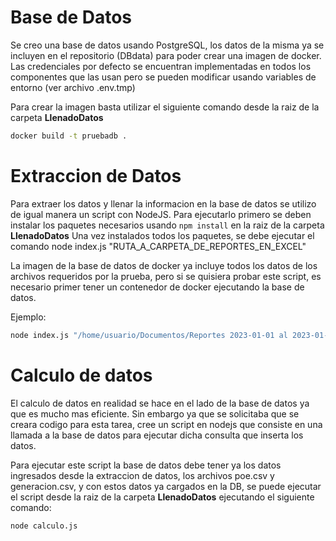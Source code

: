 
# Base de Datos
Se creo una base de datos usando PostgreSQL, los datos de la misma ya se incluyen en el repositorio (DBdata) para poder crear una imagen de docker.
Las credenciales por defecto se encuentran implementadas en todos los componentes que las usan pero se pueden modificar usando variables de entorno (ver archivo .env.tmp)

Para crear la imagen basta utilizar el siguiente comando desde la raiz de la carpeta **LlenadoDatos**
```bash
docker build -t pruebadb .
```

# Extraccion de Datos
Para extraer los datos y llenar la informacion en la base de datos se utilizo de igual manera un script con NodeJS.
Para ejecutarlo primero se deben instalar los paquetes necesarios usando ```npm install``` en la raiz de la carpeta **LlenadoDatos**
Una vez instalados todos los paquetes, se debe ejecutar el comando node index.js "RUTA_A_CARPETA_DE_REPORTES_EN_EXCEL"

La imagen de la base de datos de docker ya incluye todos los datos de los archivos requeridos por la prueba, pero si se quisiera probar este script, es necesario primer tener un contenedor de docker ejecutando la base de datos.

Ejemplo:
```bash
node index.js "/home/usuario/Documentos/Reportes 2023-01-01 al 2023-01-10"
```

# Calculo de datos
El calculo de datos en realidad se hace en el lado de la base de datos ya que es mucho mas eficiente. Sin embargo ya que se solicitaba que se creara codigo para esta tarea, cree un script en nodejs que consiste en una llamada a la base de datos para ejecutar dicha consulta que inserta los datos.

Para ejecutar este script la base de datos debe tener ya los datos ingresados desde la extraccion de datos, los archivos poe.csv y generacion.csv, y con estos datos ya cargados en la DB, se puede ejecutar el script desde la raiz de la carpeta **LlenadoDatos** ejecutando el siguiente comando:

```bash
node calculo.js
```
